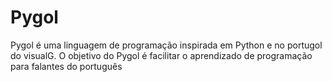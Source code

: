 # Pygol

Pygol é uma linguagem de programação inspirada em Python e no portugol do visualG.
O objetivo do Pygol é facilitar o aprendizado de programação para falantes do português
